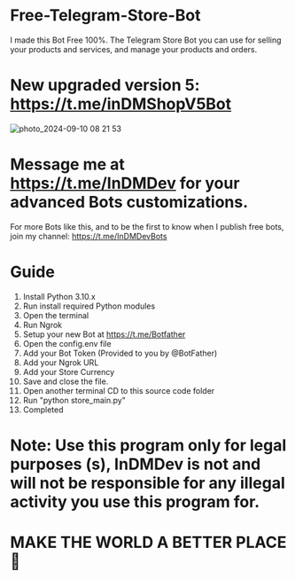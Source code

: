 # Free-Telegram-Store-Bot
I made this Bot Free 100%.
The Telegram Store Bot you can use for selling your products and services, and manage your products and orders.


# New upgraded version 5: https://t.me/inDMShopV5Bot


![photo_2024-09-10 08 21 53](https://github.com/user-attachments/assets/c46020b2-5205-4d9d-a515-b6612f99da16)


# Message me at https://t.me/InDMDev for your advanced Bots customizations.


For more Bots like this, and to be the first to know when I publish free bots, join my channel: https://t.me/InDMDevBots


# Guide
 1. Install Python 3.10.x
 2. Run install required Python modules
 3. Open the terminal
 4. Run Ngrok
 5. Setup your new Bot at https://t.me/Botfather
 4. Open the config.env file
 5. Add your Bot Token (Provided to you by @BotFather)
 6. Add your Ngrok URL
 7. Add your Store Currency
 8. Save and close the file.
 9. Open another terminal CD to this source code folder
 10. Run "python store_main.py"
 11. Completed


# Note: Use this program only for legal purposes (s), InDMDev is not and will not be responsible for any illegal activity you use this program for.
# MAKE THE WORLD A BETTER PLACE 🙏
